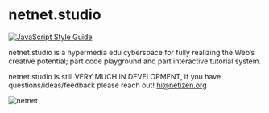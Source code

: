 # netnet.studio

[![JavaScript Style Guide](https://img.shields.io/badge/code_style-standard-brightgreen.svg)](https://standardjs.com)

netnet.studio is a hypermedia edu cyberspace for fully realizing the Web’s creative potential; part code playground and part interactive tutorial system.

netnet.studio is still VERY MUCH IN DEVELOPMENT, if you have questions/ideas/feedback please reach out! hi@netizen.org

![netnet](www/images/netnet.gif)
